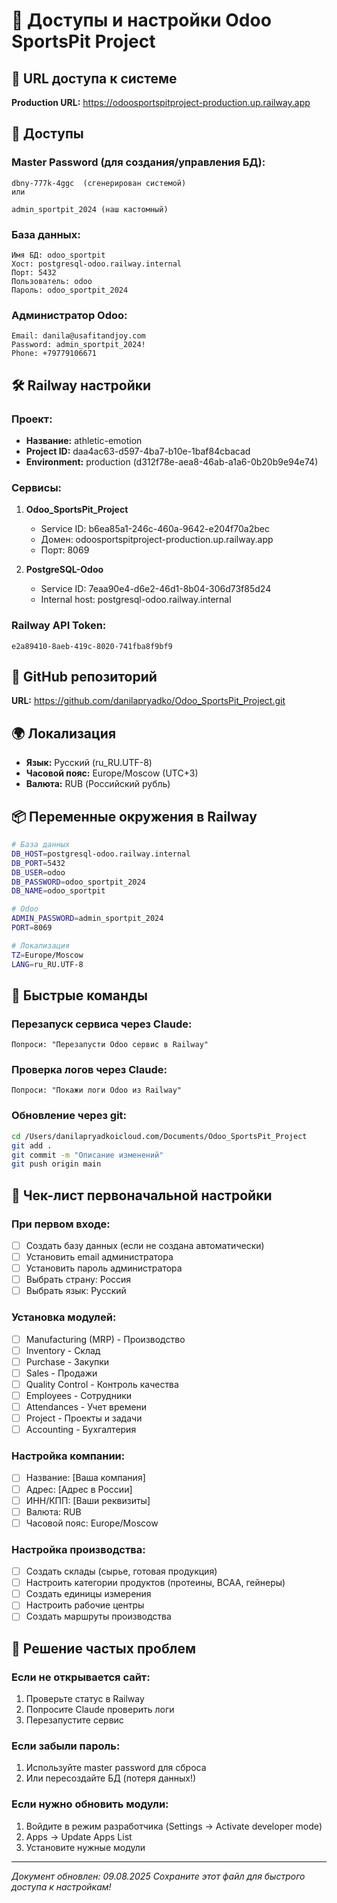 # 🚀 Доступы и настройки Odoo SportsPit Project

## 📌 URL доступа к системе
**Production URL:** https://odoosportspitproject-production.up.railway.app

## 🔐 Доступы

### Master Password (для создания/управления БД):
```
dbny-777k-4ggc  (сгенерирован системой)
или 

admin_sportpit_2024 (наш кастомный)
```

### База данных:
```
Имя БД: odoo_sportpit
Хост: postgresql-odoo.railway.internal
Порт: 5432
Пользователь: odoo
Пароль: odoo_sportpit_2024
```

### Администратор Odoo:
```
Email: danila@usafitandjoy.com
Password: admin_sportpit_2024!
Phone: +79779106671
```

## 🛠️ Railway настройки

### Проект:
- **Название:** athletic-emotion
- **Project ID:** daa4ac63-d597-4ba7-b10e-1baf84cbacad
- **Environment:** production (d312f78e-aea8-46ab-a1a6-0b20b9e94e74)

### Сервисы:
1. **Odoo_SportsPit_Project**
   - Service ID: b6ea85a1-246c-460a-9642-e204f70a2bec
   - Домен: odoosportspitproject-production.up.railway.app
   - Порт: 8069

2. **PostgreSQL-Odoo**
   - Service ID: 7eaa90e4-d6e2-46d1-8b04-306d73f85d24
   - Internal host: postgresql-odoo.railway.internal

### Railway API Token:
```
e2a89410-8aeb-419c-8020-741fba8f9bf9
```

## 📁 GitHub репозиторий
**URL:** https://github.com/danilapryadko/Odoo_SportsPit_Project.git

## 🌍 Локализация
- **Язык:** Русский (ru_RU.UTF-8)
- **Часовой пояс:** Europe/Moscow (UTC+3)
- **Валюта:** RUB (Российский рубль)

## 📦 Переменные окружения в Railway

```bash
# База данных
DB_HOST=postgresql-odoo.railway.internal
DB_PORT=5432
DB_USER=odoo
DB_PASSWORD=odoo_sportpit_2024
DB_NAME=odoo_sportpit

# Odoo
ADMIN_PASSWORD=admin_sportpit_2024
PORT=8069

# Локализация
TZ=Europe/Moscow
LANG=ru_RU.UTF-8
```

## 🚀 Быстрые команды

### Перезапуск сервиса через Claude:
```
Попроси: "Перезапусти Odoo сервис в Railway"
```

### Проверка логов через Claude:
```
Попроси: "Покажи логи Odoo из Railway"
```

### Обновление через git:
```bash
cd /Users/danilapryadkoicloud.com/Documents/Odoo_SportsPit_Project
git add .
git commit -m "Описание изменений"
git push origin main
```

## 📝 Чек-лист первоначальной настройки

### При первом входе:
- [ ] Создать базу данных (если не создана автоматически)
- [ ] Установить email администратора
- [ ] Установить пароль администратора
- [ ] Выбрать страну: Россия
- [ ] Выбрать язык: Русский

### Установка модулей:
- [ ] Manufacturing (MRP) - Производство
- [ ] Inventory - Склад
- [ ] Purchase - Закупки
- [ ] Sales - Продажи
- [ ] Quality Control - Контроль качества
- [ ] Employees - Сотрудники
- [ ] Attendances - Учет времени
- [ ] Project - Проекты и задачи
- [ ] Accounting - Бухгалтерия

### Настройка компании:
- [ ] Название: [Ваша компания]
- [ ] Адрес: [Адрес в России]
- [ ] ИНН/КПП: [Ваши реквизиты]
- [ ] Валюта: RUB
- [ ] Часовой пояс: Europe/Moscow

### Настройка производства:
- [ ] Создать склады (сырье, готовая продукция)
- [ ] Настроить категории продуктов (протеины, BCAA, гейнеры)
- [ ] Создать единицы измерения
- [ ] Настроить рабочие центры
- [ ] Создать маршруты производства

## 🔧 Решение частых проблем

### Если не открывается сайт:
1. Проверьте статус в Railway
2. Попросите Claude проверить логи
3. Перезапустите сервис

### Если забыли пароль:
1. Используйте master password для сброса
2. Или пересоздайте БД (потеря данных!)

### Если нужно обновить модули:
1. Войдите в режим разработчика (Settings → Activate developer mode)
2. Apps → Update Apps List
3. Установите нужные модули

---
*Документ обновлен: 09.08.2025*
*Сохраните этот файл для быстрого доступа к настройкам!*
